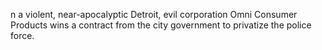 n a violent, near-apocalyptic Detroit, evil corporation Omni Consumer Products wins a contract from the city government to privatize the police force.
